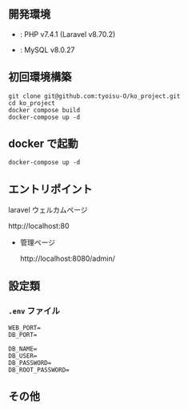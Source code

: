 ## 開発環境 ##

- : PHP v7.4.1 (Laravel v8.70.2)

- : MySQL v8.0.27

## 初回環境構築 ##

```
git clone git@github.com:tyoisu-O/ko_project.git
cd ko_project
docker compose build
docker-compose up -d
```

## docker で起動 ##

```
docker-compose up -d
```

## エントリポイント

laravel ウェルカムページ

  http://localhost:80

- 管理ページ

  http://localhost:8080/admin/


## 設定類

### `.env` ファイル

```
WEB_PORT=
DB_PORT=

DB_NAME=
DB_USER=
DB_PASSWORD=
DB_ROOT_PASSWORD=
```
  

## その他


